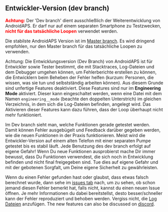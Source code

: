 ## Entwickler-Version (dev branch)

<font color="#FF0000"><strong>Achtung:</strong></font>
Der 'Dev branch' dient ausschließlich der Weiterentwicklung von AndroidAPS. Er darf nur auf einem separaten Smartphone zu Testzwecken, <font color="#FF0000"><strong>nicht für das tatsächliche Loopen</strong></font> verwendet werden.

Die stabilste AndroidAPS Version ist im [Master branch](https://github.com/nightscout/AndroidAPS/tree/master). Es wird dringend empfohlen, nur den Master branch für das tatsächliche Loopen zu verwenden.

Achtung: Die Entwicklungsversion (Dev Branch) von AndroidAPS ist für Entwickler sowie Tester bestimmt, die mit Stacktraces, Log-Dateien und dem Debugger umgehen können, um Fehlerberichte erstellen zu können, die Entwicklern beim Beheben der Fehler helfen (kurzum: Personen, die wissen, was sie tun und selbstständig arbeiten können). Aus diesem Grunde sind unfertige Features deaktiviert. Diese Features sind nur im **Engineering Mode** aktiviert. Dieser kann eingeschaltet werden, wenn eine Datei mit dem Namen `engineering__mode` (beachte den doppelten Unterstrich) im gleichen Verzeichnis, in dem sich die Log-Dateien befinden, angelegt wird. Das Aktivieren dieser Features kann dazu führen, dass der Loop überhaupt nicht mehr funktioniert.

Im Dev branch sieht man, welche Funktionen gerade getestet werden. Damit können Fehler ausgebügelt und Feedback darüber gegeben werden, wie die neuen Funktionen in der Praxis funktionieren. Meist wird die Entwickler-Version auf einem alten Telefon mit einer separaten Pumpe getestet bis es stabil läuft. Jede Benutzung des dev branch erfolgt auf eigene Gefahr! Wenn Du neue Funktionen ausprobierst mache Dir immer bewusst, dass Du Funktionen verwendest, die sich noch in Entwicklung befinden und nicht final freigegeben sind. Tue dies auf eigene Gefahr und mit der gebotenen Sorgfalt, um Deine eigene Sicherheit zu gewährleisten.

Wenn du einen Fehler gefunden hast oder glaubst, dass etwas falsch berechnet wurde, dann sehe im [issues tab](https://github.com/nightscout/AndroidAPS/issues) nach, um zu sehen, ob schon jemand diesen Fehler bemerkt hat, falls nicht, kannst du einen neuen Issue öffnen. Je mehr Informationen du dabei bereitstellst, desto besser/schneller kann der Fehler reproduziert und behoben werden. Vergiss nicht, die [Log Dateien](../Usage/Accessing-logfiles.md) anzufügen. The new features can also be discussed on [discord](https://discord.gg/4fQUWHZ4Mw).